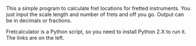 This a simple program to calculate fret locations for fretted instruments.  You just input the scale length and number of frets and off you go.  Output can be in decimals or fractions.

Fretcalculator is a Python script, so you need to install Python 2.X to run it.  The links are on the left.
